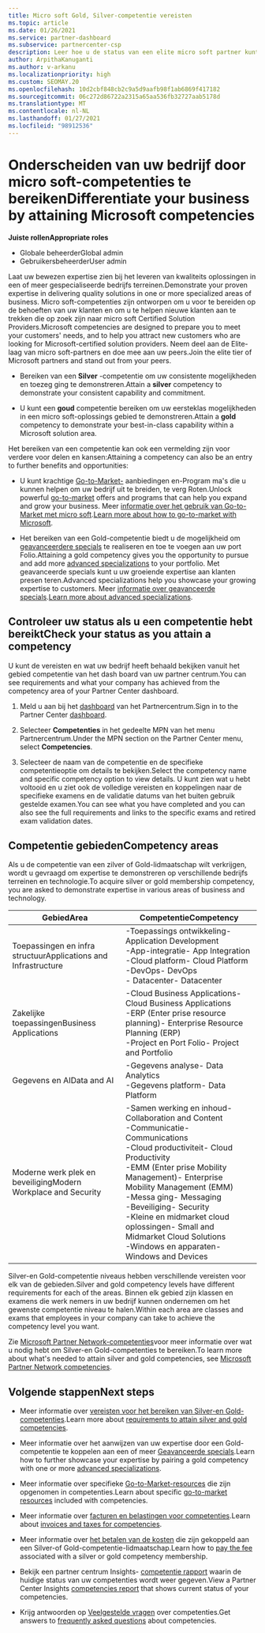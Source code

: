 ```yaml
---
title: Micro soft Gold, Silver-competentie vereisten
ms.topic: article
ms.date: 01/26/2021
ms.service: partner-dashboard
ms.subservice: partnercenter-csp
description: Leer hoe u de status van een elite micro soft partner kunt verdienen en nieuwe klanten kunt aantrekken door aan competentie vereisten te voldoen om Gold-en Silver-lidmaatschaps niveaus te verdienen.
author: ArpithaKanuganti
ms.author: v-arkanu
ms.localizationpriority: high
ms.custom: SEOMAY.20
ms.openlocfilehash: 10d2cbf848cb2c9a5d9aafb98f1ab6869f417182
ms.sourcegitcommit: 06c272d86722a2315a65aa536fb32727aab5178d
ms.translationtype: MT
ms.contentlocale: nl-NL
ms.lasthandoff: 01/27/2021
ms.locfileid: "98912536"
---
```

# <a name="differentiate-your-business-by-attaining-microsoft-competencies"></a><span data-ttu-id="b3dd6-103">Onderscheiden van uw bedrijf door micro soft-competenties te bereiken</span><span class="sxs-lookup"><span data-stu-id="b3dd6-103">Differentiate your business by attaining Microsoft competencies</span></span>

<span data-ttu-id="b3dd6-104">**Juiste rollen**</span><span class="sxs-lookup"><span data-stu-id="b3dd6-104">**Appropriate roles**</span></span>
- <span data-ttu-id="b3dd6-105">Globale beheerder</span><span class="sxs-lookup"><span data-stu-id="b3dd6-105">Global admin</span></span>
- <span data-ttu-id="b3dd6-106">Gebruikersbeheerder</span><span class="sxs-lookup"><span data-stu-id="b3dd6-106">User admin</span></span>

<span data-ttu-id="b3dd6-107">Laat uw bewezen expertise zien bij het leveren van kwaliteits oplossingen in een of meer gespecialiseerde bedrijfs terreinen.</span><span class="sxs-lookup"><span data-stu-id="b3dd6-107">Demonstrate your proven expertise in delivering quality solutions in one or more specialized areas of business.</span></span> <span data-ttu-id="b3dd6-108">Micro soft-competenties zijn ontworpen om u voor te bereiden op de behoeften van uw klanten en om u te helpen nieuwe klanten aan te trekken die op zoek zijn naar micro soft Certified Solution Providers.</span><span class="sxs-lookup"><span data-stu-id="b3dd6-108">Microsoft competencies are designed to prepare you to meet your customers' needs, and to help you attract new customers who are looking for Microsoft-certified solution providers.</span></span> <span data-ttu-id="b3dd6-109">Neem deel aan de Elite-laag van micro soft-partners en doe mee aan uw peers.</span><span class="sxs-lookup"><span data-stu-id="b3dd6-109">Join the elite tier of Microsoft partners and stand out from your peers.</span></span>

- <span data-ttu-id="b3dd6-110">Bereiken van een **Silver** -competentie om uw consistente mogelijkheden en toezeg ging te demonstreren.</span><span class="sxs-lookup"><span data-stu-id="b3dd6-110">Attain a **silver** competency to demonstrate your consistent capability and commitment.</span></span>

- <span data-ttu-id="b3dd6-111">U kunt een **goud** competentie bereiken om uw eersteklas mogelijkheden in een micro soft-oplossings gebied te demonstreren.</span><span class="sxs-lookup"><span data-stu-id="b3dd6-111">Attain a **gold** competency to demonstrate your best-in-class capability within a Microsoft solution area.</span></span>

<span data-ttu-id="b3dd6-112">Het bereiken van een competentie kan ook een vermelding zijn voor verdere voor delen en kansen:</span><span class="sxs-lookup"><span data-stu-id="b3dd6-112">Attaining a competency can also be an entry to further benefits and opportunities:</span></span>

- <span data-ttu-id="b3dd6-113">U kunt krachtige [Go-to-Market-](mpn-learn-about-go-to-market-benefits.md) aanbiedingen en-Program ma's die u kunnen helpen om uw bedrijf uit te breiden, te verg Roten.</span><span class="sxs-lookup"><span data-stu-id="b3dd6-113">Unlock powerful [go-to-market](mpn-learn-about-go-to-market-benefits.md) offers and programs that can help you expand and grow your business.</span></span> <span data-ttu-id="b3dd6-114">Meer [informatie over het gebruik van Go-to-Market met micro soft](https://partner.microsoft.com/solutions/go-to-market).</span><span class="sxs-lookup"><span data-stu-id="b3dd6-114">[Learn more about how to go-to-market with Microsoft](https://partner.microsoft.com/solutions/go-to-market).</span></span>

- <span data-ttu-id="b3dd6-115">Het bereiken van een Gold-competentie biedt u de mogelijkheid om [geavanceerdere specials](advanced-specializations.md) te realiseren en toe te voegen aan uw port Folio.</span><span class="sxs-lookup"><span data-stu-id="b3dd6-115">Attaining a gold competency gives you the opportunity to pursue and add more [advanced specializations](advanced-specializations.md) to your portfolio.</span></span> <span data-ttu-id="b3dd6-116">Met geavanceerde specials kunt u uw groeiende expertise aan klanten presen teren.</span><span class="sxs-lookup"><span data-stu-id="b3dd6-116">Advanced specializations help you showcase your growing expertise to customers.</span></span> <span data-ttu-id="b3dd6-117">Meer [informatie over geavanceerde specials](https://partner.microsoft.com/membership/advanced-specialization).</span><span class="sxs-lookup"><span data-stu-id="b3dd6-117">[Learn more about advanced specializations](https://partner.microsoft.com/membership/advanced-specialization).</span></span>

## <a name="check-your-status-as-you-attain-a-competency"></a><span data-ttu-id="b3dd6-118">Controleer uw status als u een competentie hebt bereikt</span><span class="sxs-lookup"><span data-stu-id="b3dd6-118">Check your status as you attain a competency</span></span>

<span data-ttu-id="b3dd6-119">U kunt de vereisten en wat uw bedrijf heeft behaald bekijken vanuit het gebied competentie van het dash board van uw partner centrum.</span><span class="sxs-lookup"><span data-stu-id="b3dd6-119">You can see requirements and what your company has achieved from the competency area of your Partner Center dashboard.</span></span>

1. <span data-ttu-id="b3dd6-120">Meld u aan bij het [dashboard](https://partner.microsoft.com/dashboard/home) van het Partnercentrum.</span><span class="sxs-lookup"><span data-stu-id="b3dd6-120">Sign in to the Partner Center [dashboard](https://partner.microsoft.com/dashboard/home).</span></span>

2. <span data-ttu-id="b3dd6-121">Selecteer **Competenties** in het gedeelte MPN van het menu Partnercentrum.</span><span class="sxs-lookup"><span data-stu-id="b3dd6-121">Under the MPN section on the Partner Center menu, select **Competencies**.</span></span>

3. <span data-ttu-id="b3dd6-122">Selecteer de naam van de competentie en de specifieke competentieoptie om details te bekijken.</span><span class="sxs-lookup"><span data-stu-id="b3dd6-122">Select the competency name and specific competency option to view details.</span></span> <span data-ttu-id="b3dd6-123">U kunt zien wat u hebt voltooid en u ziet ook de volledige vereisten en koppelingen naar de specifieke examens en de validatie datums van het buiten gebruik gestelde examen.</span><span class="sxs-lookup"><span data-stu-id="b3dd6-123">You can see what you have completed and you can also see the full requirements and links to the specific exams and retired exam validation dates.</span></span>

## <a name="competency-areas"></a><span data-ttu-id="b3dd6-124">Competentie gebieden</span><span class="sxs-lookup"><span data-stu-id="b3dd6-124">Competency areas</span></span>

<span data-ttu-id="b3dd6-125">Als u de competentie van een zilver of Gold-lidmaatschap wilt verkrijgen, wordt u gevraagd om expertise te demonstreren op verschillende bedrijfs terreinen en technologie.</span><span class="sxs-lookup"><span data-stu-id="b3dd6-125">To acquire silver or gold membership competency, you are asked to demonstrate expertise in various areas of business and technology.</span></span>

|<span data-ttu-id="b3dd6-126">**Gebied**</span><span class="sxs-lookup"><span data-stu-id="b3dd6-126">**Area**</span></span>            |<span data-ttu-id="b3dd6-127">**Competentie**</span><span class="sxs-lookup"><span data-stu-id="b3dd6-127">**Competency**</span></span>                    |
|--------------------|--------------------------------|
|<span data-ttu-id="b3dd6-128">Toepassingen en infra structuur</span><span class="sxs-lookup"><span data-stu-id="b3dd6-128">Applications and Infrastructure</span></span>| <span data-ttu-id="b3dd6-129">-Toepassings ontwikkeling</span><span class="sxs-lookup"><span data-stu-id="b3dd6-129">- Application Development</span></span><br/> <span data-ttu-id="b3dd6-130">-App-integratie</span><span class="sxs-lookup"><span data-stu-id="b3dd6-130">- App Integration</span></span><br/> <span data-ttu-id="b3dd6-131">-Cloud platform</span><span class="sxs-lookup"><span data-stu-id="b3dd6-131">- Cloud Platform</span></span><br/> <span data-ttu-id="b3dd6-132">-DevOps</span><span class="sxs-lookup"><span data-stu-id="b3dd6-132">- DevOps</span></span><br/> <span data-ttu-id="b3dd6-133">- Datacenter</span><span class="sxs-lookup"><span data-stu-id="b3dd6-133">- Datacenter</span></span> |
|<span data-ttu-id="b3dd6-134">Zakelijke toepassingen</span><span class="sxs-lookup"><span data-stu-id="b3dd6-134">Business Applications</span></span> | <span data-ttu-id="b3dd6-135">-Cloud Business Applications</span><span class="sxs-lookup"><span data-stu-id="b3dd6-135">- Cloud Business Applications</span></span></br> <span data-ttu-id="b3dd6-136">-ERP (Enter prise resource planning)</span><span class="sxs-lookup"><span data-stu-id="b3dd6-136">- Enterprise Resource Planning (ERP)</span></span></br> <span data-ttu-id="b3dd6-137">-Project en Port Folio</span><span class="sxs-lookup"><span data-stu-id="b3dd6-137">- Project and Portfolio</span></span> |
|<span data-ttu-id="b3dd6-138">Gegevens en AI</span><span class="sxs-lookup"><span data-stu-id="b3dd6-138">Data and AI</span></span>| <span data-ttu-id="b3dd6-139">-Gegevens analyse</span><span class="sxs-lookup"><span data-stu-id="b3dd6-139">- Data Analytics</span></span><br/> <span data-ttu-id="b3dd6-140">-Gegevens platform</span><span class="sxs-lookup"><span data-stu-id="b3dd6-140">- Data Platform</span></span> |
|<span data-ttu-id="b3dd6-141">Moderne werk plek en beveiliging</span><span class="sxs-lookup"><span data-stu-id="b3dd6-141">Modern Workplace and Security</span></span> | <span data-ttu-id="b3dd6-142">-Samen werking en inhoud</span><span class="sxs-lookup"><span data-stu-id="b3dd6-142">- Collaboration and Content</span></span><br/> <span data-ttu-id="b3dd6-143">-Communicatie</span><span class="sxs-lookup"><span data-stu-id="b3dd6-143">- Communications</span></span><br/> <span data-ttu-id="b3dd6-144">-Cloud productiviteit</span><span class="sxs-lookup"><span data-stu-id="b3dd6-144">- Cloud Productivity</span></span><br/> <span data-ttu-id="b3dd6-145">-EMM (Enter prise Mobility Management)</span><span class="sxs-lookup"><span data-stu-id="b3dd6-145">- Enterprise Mobility Management (EMM)</span></span><br/> <span data-ttu-id="b3dd6-146">-Messa ging</span><span class="sxs-lookup"><span data-stu-id="b3dd6-146">- Messaging</span></span><br/> <span data-ttu-id="b3dd6-147">-Beveiliging</span><span class="sxs-lookup"><span data-stu-id="b3dd6-147">- Security</span></span><br/> <span data-ttu-id="b3dd6-148">-Kleine en midmarket cloud oplossingen</span><span class="sxs-lookup"><span data-stu-id="b3dd6-148">- Small and Midmarket Cloud Solutions</span></span><br/> <span data-ttu-id="b3dd6-149">-Windows en apparaten</span><span class="sxs-lookup"><span data-stu-id="b3dd6-149">- Windows and Devices</span></span> |

<span data-ttu-id="b3dd6-150">Silver-en Gold-competentie niveaus hebben verschillende vereisten voor elk van de gebieden.</span><span class="sxs-lookup"><span data-stu-id="b3dd6-150">Silver and gold competency levels have different requirements for each of the areas.</span></span> <span data-ttu-id="b3dd6-151">Binnen elk gebied zijn klassen en examens die werk nemers in uw bedrijf kunnen ondernemen om het gewenste competentie niveau te halen.</span><span class="sxs-lookup"><span data-stu-id="b3dd6-151">Within each area are classes and exams that employees in your company can take to achieve the competency level you want.</span></span> 

<span data-ttu-id="b3dd6-152">Zie [Microsoft Partner Network-competenties](https://partner.microsoft.com/membership/competencies)voor meer informatie over wat u nodig hebt om Silver-en Gold-competenties te bereiken.</span><span class="sxs-lookup"><span data-stu-id="b3dd6-152">To learn more about what's needed to attain silver and gold competencies, see [Microsoft Partner Network competencies](https://partner.microsoft.com/membership/competencies).</span></span>

## <a name="next-steps"></a><span data-ttu-id="b3dd6-153">Volgende stappen</span><span class="sxs-lookup"><span data-stu-id="b3dd6-153">Next steps</span></span>

- <span data-ttu-id="b3dd6-154">Meer informatie over [vereisten voor het bereiken van Silver-en Gold-competenties](https://partner.microsoft.com/membership/competencies).</span><span class="sxs-lookup"><span data-stu-id="b3dd6-154">Learn more about [requirements to attain silver and gold competencies](https://partner.microsoft.com/membership/competencies).</span></span>

- <span data-ttu-id="b3dd6-155">Meer informatie over het aanwijzen van uw expertise door een Gold-competentie te koppelen aan een of meer [Geavanceerde specials](advanced-specializations.md).</span><span class="sxs-lookup"><span data-stu-id="b3dd6-155">Learn how to further showcase your expertise by pairing a gold competency with one or more [advanced specializations](advanced-specializations.md).</span></span>

- <span data-ttu-id="b3dd6-156">Meer informatie over specifieke [Go-to-Market-resources](mpn-learn-about-go-to-market-benefits.md) die zijn opgenomen in competenties.</span><span class="sxs-lookup"><span data-stu-id="b3dd6-156">Learn about specific [go-to-market resources](mpn-learn-about-go-to-market-benefits.md) included with competencies.</span></span>

- <span data-ttu-id="b3dd6-157">Meer informatie over [facturen en belastingen voor competenties](mpn-view-print-maps-invoice.md).</span><span class="sxs-lookup"><span data-stu-id="b3dd6-157">Learn about [invoices and taxes for competencies](mpn-view-print-maps-invoice.md).</span></span>

- <span data-ttu-id="b3dd6-158">Meer informatie over [het betalen van de kosten](mpn-pay-fee-silver-gold-competency.md) die zijn gekoppeld aan een Silver-of Gold-competentie-lidmaatschap.</span><span class="sxs-lookup"><span data-stu-id="b3dd6-158">Learn how to [pay the fee](mpn-pay-fee-silver-gold-competency.md) associated with a silver or gold competency membership.</span></span>

- <span data-ttu-id="b3dd6-159">Bekijk een partner centrum Insights- [competentie rapport](pci-competencies-report.md) waarin de huidige status van uw competenties wordt weer gegeven.</span><span class="sxs-lookup"><span data-stu-id="b3dd6-159">View a Partner Center Insights [competencies report](pci-competencies-report.md) that shows current status of your competencies.</span></span>

- <span data-ttu-id="b3dd6-160">Krijg antwoorden op [Veelgestelde vragen](competencies-faq.md) over competenties.</span><span class="sxs-lookup"><span data-stu-id="b3dd6-160">Get answers to [frequently asked questions](competencies-faq.md) about competencies.</span></span>
